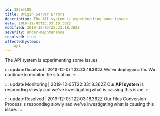 ```yaml
---
id: 382ee185
title: Origin Server Errors
description: The API system is experimenting some issues
date: 2019-12-05T21:33:18.362Z
modified: 2019-12-05T23:33:18.362Z
severity: under-maintenance
resolved: true
affectedsystems:
  - api
---
```


The API system is experimenting some issues


::: update Resolved | 2019-12-05T23:33:18.362Z
We've deployed a fix. We continue to monitor the situation.
:::

::: update Monitoring | 2019-12-05T22:33:18.362Z
Our **API system** is responding slowly and we've investigating what is causing this issue.
:::

::: update Resolved | 2019-12-05T22:03:18.362Z
Our Files Conversion Process is responding slowly and we've investigating what is causing this issue.
:::

